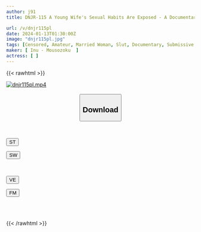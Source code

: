 ```yaml
---
author: j91
title: DNJR-115 A Young Wife's Sexual Habits Are Exposed - A Documentary About The Masochistic Man's Experience - I've Only Ever Had Normal Sex... But I Fell In Love With A Masochist Man...

url: /v/dnjr115pl
date: 2024-01-13T01:30:00Z
image: "dnjr115pl.jpg"
tags: [Censored, Amateur, Married Woman, Slut, Documentary, Submissive Men	]
maker: [ Inu - Mousozoku  ]
actress: [ ]
---
```



{{< rawhtml >}}

<div class="video" data-videoid="OVQMJzb2jgFZ8Me">
    <a href="javascript:;">
        <img src="/v/dnjr115pl/dnjr115pl.jpg" width="WIDTH" height="HEIGHT" alt="dnjr115pl.mp4" loading="lazy">
    </a>
</div>

<script type="text/javascript" src="https://j91.asia/asset/on-demand-st.js"></script>

<br>
  <link rel="stylesheet" href="https://j91.asia/asset/bs5.css">
  
  <center>
  <button class="btn btn-primary" type="button" data-bs-toggle="collapse" data-bs-target=".multi-collapse" aria-expanded="false" aria-controls="multiCollapseExample1 multiCollapseExample2"><h2>Download</h2></button></center>
</p>
<div class="row">
  <div class="col">
    <div class="collapse multi-collapse" id="multiCollapseExample1">
      <div class="card card-body">
	      	      <br>
<div class="buttons">  
<p><a href="https://streamtape.to/v/OVQMJzb2jgFZ8Me" target="_blank"><button class="btn-hover color-3"><i class="fa fa-download"></i> ST</button></a></p>
<p><a href="https://flaswish.com/utdh57ci10rg" target="_blank"><button class="btn-hover color-2"><i class="fa fa-download"></i> SW</button></a></p></div>
    </div>
  </div>
</div>
  <div class="col">
    <div class="collapse multi-collapse" id="multiCollapseExample2">
      <div class="card card-body">
	      <br>
<div class="buttons">
<p><a href="javascript:;" target="_blank"><button class="btn-hover color-9"><i class="fa fa-download"></i> VE</button></a></p>
<p><a href="javascript:;" target="_blank"><button class="btn-hover color-8"><i class="fa fa-download"></i> FM</button></a></p></div>
<br><br>
      </div>
    </div>
  </div>
</div>

{{< /rawhtml >}}